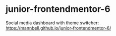 # junior-frontendmentor-6
Social media dashboard with theme switcher: https://mannbell.github.io/junior-frontendmentor-6/
